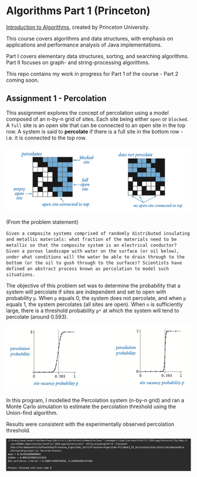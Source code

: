 # Algorithms Part 1 (Princeton)

[Introduction to Algorithms](https://coursera.org/learn/algorithms-part1), created by Princeton University.

This course covers algorithms and data structures, with emphasis on applications and performance analysis of Java implementations. 

Part I covers elementary data structures, sorting, and searching algorithms. Part II focuses on graph- and string-processing algorithms.

This repo contains my work in progress for Part 1 of the course - Part 2 coming soon.

## Assignment 1 - Percolation

This assignment explores the concept of percolation using a model composed of an n-by-n grid of sites. Each site being either `open` or `blocked`. A `full` site is an open site that can be connected to an open site in the top row. A system is said to **percolate** if there is a full site in the bottom row - i.e. it is connected to the top row.

![Percolation](img/percolation.png)

(From the problem statement)
```
Given a composite systems comprised of randomly distributed insulating and metallic materials: what fraction of the materials need to be metallic so that the composite system is an electrical conductor? Given a porous landscape with water on the surface (or oil below), under what conditions will the water be able to drain through to the bottom (or the oil to gush through to the surface)? Scientists have defined an abstract process known as percolation to model such situations.
```

The objective of this problem set was to determine the probability that a system will percolate if sites are independent and set to open with probability `p`. When `p` equals 0, the system does not percolate, and when `p` equals 1, the system percolates (all sites are open). When `n` is sufficiently large, there is a threshold probability `p*` at which the system will tend to percolate (around 0.593).  

![PercolationStats](img/percolation2.png)

In this program, I modelled the Percolation system (n-by-n grid) and ran a Monte Carlo simulation to estimate the percolation threshold using the Union-find algorithm. 

Results were consistent with the experimentally observed percolation threshold.

![Percolation Results](img/percolationresults.png)

